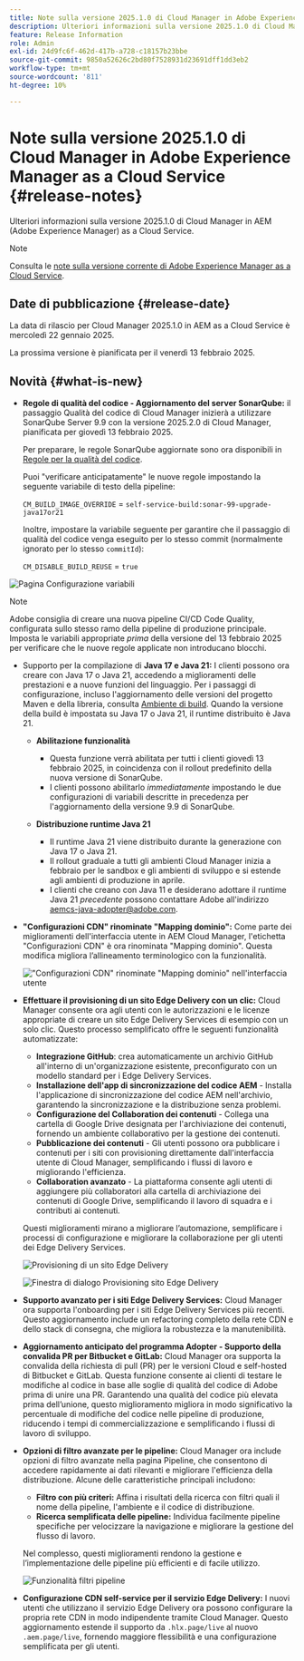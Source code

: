 ```yaml
---
title: Note sulla versione 2025.1.0 di Cloud Manager in Adobe Experience Manager as a Cloud Service
description: Ulteriori informazioni sulla versione 2025.1.0 di Cloud Manager in AEM as a Cloud Service.
feature: Release Information
role: Admin
exl-id: 24d9fc6f-462d-417b-a728-c18157b23bbe
source-git-commit: 9850a52626c2bd80f7528931d23691dff1dd3eb2
workflow-type: tm+mt
source-wordcount: '811'
ht-degree: 10%

---
```


# Note sulla versione 2025.1.0 di Cloud Manager in Adobe Experience Manager as a Cloud Service {#release-notes}

<!-- https://wiki.corp.adobe.com/pages/viewpage.action?pageId=3389843928 -->

Ulteriori informazioni sulla versione 2025.1.0 di Cloud Manager in AEM (Adobe Experience Manager) as a Cloud Service.

>[!NOTE]
>
>Consulta le [note sulla versione corrente di Adobe Experience Manager as a Cloud Service](/help/release-notes/release-notes-cloud/release-notes-current.md).

## Date di pubblicazione {#release-date}

La data di rilascio per Cloud Manager 2025.1.0 in AEM as a Cloud Service è mercoledì 22 gennaio 2025.

La prossima versione è pianificata per il venerdì 13 febbraio 2025.


## Novità {#what-is-new}

* **Regole di qualità del codice - Aggiornamento del server SonarQube:** il passaggio Qualità del codice di Cloud Manager inizierà a utilizzare SonarQube Server 9.9 con la versione 2025.2.0 di Cloud Manager, pianificata per giovedì 13 febbraio 2025.

  Per preparare, le regole SonarQube aggiornate sono ora disponibili in [Regole per la qualità del codice](/help/implementing/cloud-manager/code-quality-testing.md#understanding-code-quality-rules).

  Puoi &quot;verificare anticipatamente&quot; le nuove regole impostando la seguente variabile di testo della pipeline:

  `CM_BUILD_IMAGE_OVERRIDE` = `self-service-build:sonar-99-upgrade-java17or21`

  Inoltre, impostare la variabile seguente per garantire che il passaggio di qualità del codice venga eseguito per lo stesso commit (normalmente ignorato per lo stesso `commitId`):

  `CM_DISABLE_BUILD_REUSE` = `true`

![Pagina Configurazione variabili](/help/implementing/cloud-manager/release-notes/assets/variables-config.png)

>[!NOTE]
>
>Adobe consiglia di creare una nuova pipeline CI/CD Code Quality, configurata sullo stesso ramo della pipeline di produzione principale. Imposta le variabili appropriate *prima* della versione del 13 febbraio 2025 per verificare che le nuove regole applicate non introducano blocchi.

* Supporto per la compilazione di **Java 17 e Java 21:** I clienti possono ora creare con Java 17 o Java 21, accedendo a miglioramenti delle prestazioni e a nuove funzioni del linguaggio. Per i passaggi di configurazione, incluso l&#39;aggiornamento delle versioni del progetto Maven e della libreria, consulta [Ambiente di build](/help/implementing/cloud-manager/getting-access-to-aem-in-cloud/build-environment-details.md). Quando la versione della build è impostata su Java 17 o Java 21, il runtime distribuito è Java 21.

   * **Abilitazione funzionalità**
      * Questa funzione verrà abilitata per tutti i clienti giovedì 13 febbraio 2025, in coincidenza con il rollout predefinito della nuova versione di SonarQube.
      * I clienti possono abilitarlo *immediatamente* impostando le due configurazioni di variabili descritte in precedenza per l&#39;aggiornamento della versione 9.9 di SonarQube.

   * **Distribuzione runtime Java 21**
      * Il runtime Java 21 viene distribuito durante la generazione con Java 17 o Java 21.
      * Il rollout graduale a tutti gli ambienti Cloud Manager inizia a febbraio per le sandbox e gli ambienti di sviluppo e si estende agli ambienti di produzione in aprile.
      * I clienti che creano con Java 11 e desiderano adottare il runtime Java 21 *precedente* possono contattare Adobe all&#39;indirizzo [aemcs-java-adopter@adobe.com](mailto:aemcs-java-adopter@adobe.com).

* **&quot;Configurazioni CDN&quot; rinominate &quot;Mapping dominio&quot;:** Come parte dei miglioramenti dell&#39;interfaccia utente in AEM Cloud Manager, l&#39;etichetta &quot;Configurazioni CDN&quot; è ora rinominata &quot;Mapping dominio&quot;. Questa modifica migliora l’allineamento terminologico con la funzionalità. <!-- CMGR-64738 -->

  ![&quot;Configurazioni CDN&quot; rinominate &quot;Mapping dominio&quot; nell&#39;interfaccia utente](/help/implementing/cloud-manager/release-notes/assets/domain-mappings.png)

* **Effettuare il provisioning di un sito Edge Delivery con un clic:** Cloud Manager consente ora agli utenti con le autorizzazioni e le licenze appropriate di creare un sito Edge Delivery Services di esempio con un solo clic. Questo processo semplificato offre le seguenti funzionalità automatizzate:

   * **Integrazione GitHub**: crea automaticamente un archivio GitHub all&#39;interno di un&#39;organizzazione esistente, preconfigurato con un modello standard per i Edge Delivery Services.
   * **Installazione dell&#39;app di sincronizzazione del codice AEM** - Installa l&#39;applicazione di sincronizzazione del codice AEM nell&#39;archivio, garantendo la sincronizzazione e la distribuzione senza problemi.
   * **Configurazione del Collaboration dei contenuti** - Collega una cartella di Google Drive designata per l&#39;archiviazione dei contenuti, fornendo un ambiente collaborativo per la gestione dei contenuti.
   * **Pubblicazione dei contenuti** - Gli utenti possono ora pubblicare i contenuti per i siti con provisioning direttamente dall&#39;interfaccia utente di Cloud Manager, semplificando i flussi di lavoro e migliorando l&#39;efficienza.
   * **Collaboration avanzato** - La piattaforma consente agli utenti di aggiungere più collaboratori alla cartella di archiviazione dei contenuti di Google Drive, semplificando il lavoro di squadra e i contributi ai contenuti.

  Questi miglioramenti mirano a migliorare l’automazione, semplificare i processi di configurazione e migliorare la collaborazione per gli utenti dei Edge Delivery Services. <!-- CMGR-59362 -->

  ![Provisioning di un sito Edge Delivery](/help/implementing/cloud-manager/release-notes/assets/eds-one-click-60.png)

  ![Finestra di dialogo Provisioning sito Edge Delivery](/help/implementing/cloud-manager/release-notes/assets/eds-provision-60.png)

* **Supporto avanzato per i siti Edge Delivery Services:** Cloud Manager ora supporta l&#39;onboarding per i siti Edge Delivery Services più recenti. Questo aggiornamento include un refactoring completo della rete CDN e dello stack di consegna, che migliora la robustezza e la manutenibilità.

* **Aggiornamento anticipato del programma Adopter - Supporto della convalida PR per Bitbucket e GitLab:** Cloud Manager ora supporta la convalida della richiesta di pull (PR) per le versioni Cloud e self-hosted di Bitbucket e GitLab. Questa funzione consente ai clienti di testare le modifiche al codice in base alle soglie di qualità del codice di Adobe prima di unire una PR. Garantendo una qualità del codice più elevata prima dell’unione, questo miglioramento migliora in modo significativo la percentuale di modifiche del codice nelle pipeline di produzione, riducendo i tempi di commercializzazione e semplificando i flussi di lavoro di sviluppo.

* **Opzioni di filtro avanzate per le pipeline:** Cloud Manager ora include opzioni di filtro avanzate nella pagina Pipeline, che consentono di accedere rapidamente ai dati rilevanti e migliorare l&#39;efficienza della distribuzione. Alcune delle caratteristiche principali includono:

   * **Filtro con più criteri:** Affina i risultati della ricerca con filtri quali il nome della pipeline, l&#39;ambiente e il codice di distribuzione.
   * **Ricerca semplificata delle pipeline:** Individua facilmente pipeline specifiche per velocizzare la navigazione e migliorare la gestione del flusso di lavoro.

  Nel complesso, questi miglioramenti rendono la gestione e l’implementazione delle pipeline più efficienti e di facile utilizzo.

  ![Funzionalità filtri pipeline](/help/implementing/cloud-manager/release-notes/assets/pipeline-filters.png)

* **Configurazione CDN self-service per il servizio Edge Delivery:** I nuovi utenti che utilizzano il servizio Edge Delivery ora possono configurare la propria rete CDN in modo indipendente tramite Cloud Manager. Questo aggiornamento estende il supporto da `.hlx.page/live` al nuovo `.aem.page/live`, fornendo maggiore flessibilità e una configurazione semplificata per gli utenti.


<!-- ## Early adoption program {#early-adoption}

Be a part of Cloud Manager's early adoption program and have a chance to test upcoming features. -->

<!-- ## Bug fixes -->




<!-- ## Known issues {#known-issues} -->
